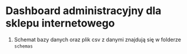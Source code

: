 # Dashboard administracyjny dla sklepu internetowego

1. Schemat bazy danych oraz plik csv z danymi znajdują się w folderze `schemas`